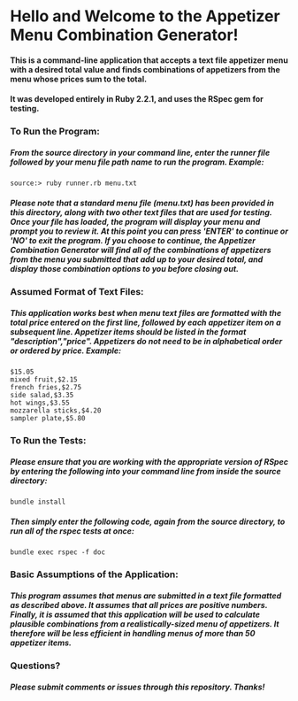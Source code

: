 # Hello and Welcome to the Appetizer Menu Combination Generator!

#### This is a command-line application that accepts a text file appetizer menu with a desired total value and finds combinations of appetizers from the menu whose prices sum to the total.

#### It was developed entirely in Ruby 2.2.1, and uses the RSpec gem for testing.

### To Run the Program:

##### From the source directory in your command line, enter the runner file followed by your menu file path name to run the program. Example:

```source:> ruby runner.rb menu.txt```

##### Please note that a standard menu file (menu.txt) has been provided in this directory, along with two other text files that are used for testing. Once your file has loaded, the program will display your menu and prompt you to review it. At this point you can press 'ENTER' to continue or 'NO' to exit the program. If you choose to continue, the Appetizer Combination Generator will find all of the combinations of appetizers from the menu you submitted that add up to your desired total, and display those combination options to you before closing out.

### Assumed Format of Text Files:

##### This application works best when menu text files are formatted with the total price entered on the first line, followed by each appetizer item on a subsequent line. Appetizer items should be listed in the format "description","price". Appetizers do not need to be in alphabetical order or ordered by price. Example:

```
$15.05
mixed fruit,$2.15
french fries,$2.75
side salad,$3.35
hot wings,$3.55
mozzarella sticks,$4.20
sampler plate,$5.80
```

### To Run the Tests:

##### Please ensure that you are working with the appropriate version of RSpec by entering the following into your command line from inside the source directory:

```bundle install```

##### Then simply enter the following code, again from the source directory, to run all of the rspec tests at once:

```bundle exec rspec -f doc```

### Basic Assumptions of the Application:

##### This program assumes that menus are submitted in a text file formatted as described above. It assumes that all prices are positive numbers. Finally, it is assumed that this application will be used to calculate plausible combinations from a realistically-sized menu of appetizers. It therefore will be less efficient in handling menus of more than 50 appetizer items.

### Questions?

##### Please submit comments or issues through this repository. Thanks!

